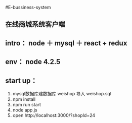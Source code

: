 #E-bussiness-system
## 在线商城系统客户端
## intro： node ＋ mysql ＋ react + redux     
## env： node 4.2.5   
## start up：    
  1. mysql数据库建数据库 weishop 导入 weishop.sql 
  2. npm install 
  3. npm run start 
  4. node app.js 
  5. open http://localhost:3000/?shopId=24 